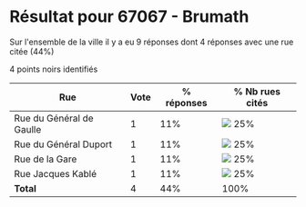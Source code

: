 # Résultat pour 67067 - Brumath

Sur l'ensemble de la ville il y a eu 9 réponses dont 4 réponses avec une rue citée (44%)

4 points noirs identifiés

| Rue | Vote | % réponses | % Nb rues cités|
|-----|------|------------|----------------|
| Rue du Général de Gaulle | 1 | 11% | <img src="../../img/bar_25.gif" />&nbsp;25%|
| Rue du Général Duport | 1 | 11% | <img src="../../img/bar_25.gif" />&nbsp;25%|
| Rue de la Gare | 1 | 11% | <img src="../../img/bar_25.gif" />&nbsp;25%|
| Rue Jacques Kablé | 1 | 11% | <img src="../../img/bar_25.gif" />&nbsp;25%|
| **Total** | 4 | 44% | 100%|
